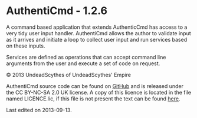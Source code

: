 # AuthentiCmd - 1.2.6 #

A command based application that extends AuthenticCmd has access to a very tidy
user input handler. AuthentiCmd allows the author to validate input as it
arrives and initiate a loop to collect user input and run services based on
these inputs.

Services are defined as operations that can accept command line arguments from
the user and execute a set of code on request.

&copy; 2013 UndeadScythes of UndeadScythes' Empire

AuthentiCmd source code can be found on
[GitHub](https://github.com/UndeadScythes/AuthentiCmd) and is released under the
CC BY-NC-SA 2.0 UK license. A copy of this licence is located in the file named
LICENCE.lic, if this file is not present the text can be found
[here](http://creativecommons.org/licenses/by-nc-sa/2.0/uk/legalcode).

Last edited on 2013-09-13.
